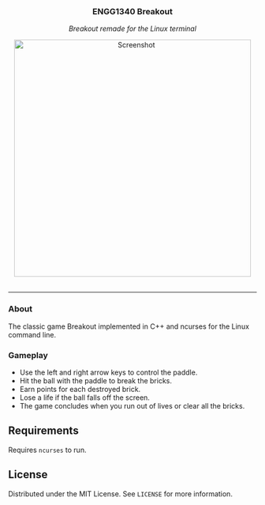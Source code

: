 <br/>
<div align="center">
  <h3 align="center">ENGG1340 Breakout</h3>
  <p align="center"><i>Breakout remade for the Linux terminal</i></p>
  <img width="480" height="480" src="https://github.com/ArcticKangaroo/ASCII-Breakout/assets/62847649/5930b7cb-d465-41a6-bed3-60d023040ee8" alt="Screenshot">
</div>

<br/>
<hr/>

### About
The classic game Breakout implemented in C++ and ncurses for the Linux command line.

### Gameplay
* Use the left and right arrow keys to control the paddle.
* Hit the ball with the paddle to break the bricks.
* Earn points for each destroyed brick.
* Lose a life if the ball falls off the screen.
* The game concludes when you run out of lives or clear all the bricks.

## Requirements
Requires `ncurses` to run.

## License
Distributed under the MIT License. See `LICENSE` for more information.
